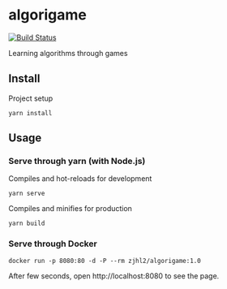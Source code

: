 # algorigame
[![Build Status](https://travis-ci.com/zjhl2/algorigame.svg?branch=master)](https://travis-ci.com/zjhl2/algorigame)

Learning algorithms through games

## Install

 Project setup
```
yarn install
```

## Usage

### Serve through yarn (with Node.js)
Compiles and hot-reloads for development
```
yarn serve
```

Compiles and minifies for production
```
yarn build
```


### Serve through Docker

```shell
docker run -p 8080:80 -d -P --rm zjhl2/algorigame:1.0
```

After few seconds, open http://localhost:8080 to see the page.